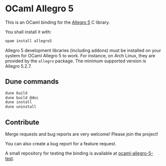 # OCaml Allegro 5

This is an OCaml binding for the [Allegro 5](https://liballeg.org/) C library.

You shall install it with:
```sh
opam install allegro5
```

Allegro 5 development libraries (including addons) must be installed on your system for OCaml Allegro 5 to work. For instance, on Arch Linux, they are provided by the `allegro` package. The minimum supported version is Allegro 5.2.7.

## Dune commands

```sh
dune build
dune build @doc
dune install
dune uninstall
```

## Contribute

Merge requests and bug reports are very welcome! Please join the project!

You can also create a bug report for a feature request.

A small repository for testing the binding is available at [ocaml-allegro-5-test](https://github.com/Frigory33/ocaml-allegro-5-test).
